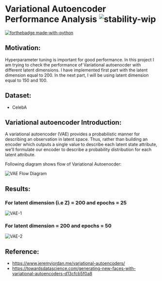 # Variational Autoencoder Performance Analysis ![stability-wip](https://img.shields.io/badge/stability-work_in_progress-lightgrey.svg)
[![forthebadge made-with-python](http://ForTheBadge.com/images/badges/made-with-python.svg)](https://www.python.org/)


## Motivation:

Hyperparameter tuning is important for good performance. In this project I am trying to check the performance of Variational autoenocder with different latent dimensions.
I have implemented first part with the latent dimension equal to 200. In the next part, I will be using latent dimension equal to 150 and 100.  

## Dataset:

* CelebA

## Variational autoencoder Introduction:

A variational autoencoder (VAE) provides a probabilistic manner for describing an observation in latent space.
Thus, rather than building an encoder which outputs a single value to describe each latent state attribute, we'll formulate our encoder to
describe a probability distribution for each latent attribute.

Following diagram shows flow of Variational Autoenocder:

![VAE Flow Diagram](https://github.com/ShrideviReddy/VAE-Performance/blob/master/results/VAE-model.PNG)

## Results:

### For latent dimension (i.e Z) = 200 and epochs = 25

![VAE-1](https://github.com/ShrideviReddy/VAE-Performance/blob/master/results/VAE-25%20epochs.PNG)

### For latent dimension = 200 and epochs = 50

![VAE-2](https://github.com/ShrideviReddy/VAE-Performance/blob/master/results/VAE-50%20epochs.PNG)

## Reference:
* https://www.jeremyjordan.me/variational-autoencoders/
* https://towardsdatascience.com/generating-new-faces-with-variational-autoencoders-d13cfcb5f0a8

